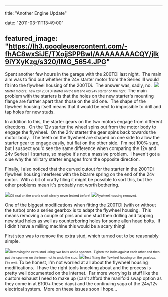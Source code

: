 
---
title: "Another Engine Update"

date: "2011-03-11T13:49:00"

featured_image: "https://lh3.googleusercontent.com/-fhAC8wxSiJE/TXojjSPPBwI/AAAAAAAACQY/jIk9iYXyKzg/s320/IMG_5654.JPG"
---


Spent another few hours in the garage with the 200TDi last night.  The main aim was to find out whether the 24v starter motor from the Series III would fit into the flywheel housing of the 200TDi.  The answer was, sadly, no. 
<a href="https://lh3.googleusercontent.com/-fhAC8wxSiJE/TXojjSPPBwI/AAAAAAAACQY/jIk9iYXyKzg/s1600/IMG_5654.JPG"><img src="/images/another-engine-update/IMG_5654.JPG"/></a><span style="font-size: x-small;">Starter motors:  new 12v 200TDi starter on the left and old 24v starter on the right.</span>
The main problem with the starters is that the holes on the new starter's mounting flange are further apart than those on the old one.  The shape of the flywheel housing itself means that it would be next to impossible to drill and tap holes for new studs.

In addition to this, the starter gears on the two motors engage from different directions.  On the 12v starter the wheel spins out from the motor body to engage the flywheel.  On the 24v starter the gear spins back towards the motor body.  The teeth on the flywheel are shaped on one side to allow the starter gear to engage easily, but flat on the other side.  I'm not 100% sure, but I suspect you'd see the same difference when comparing the 12v and 24v Series III starters, so maybe it's not a massive problem.  I haven't got a clue why the military starter engages from the opposite direction.

Finally, I also noticed that the curved cutout for the starter in the 200TDi flywheel housing interferes with the bizarre spring on the end of the 24v motor.  With a bit of crafty filing it might be possible to sort this, but the other problems mean it's probably not worth bothering.

<a href="https://lh4.googleusercontent.com/-4R66zum1xgY/TXojiKFBKpI/AAAAAAAACQI/l1xt5yBoBTs/s1600/IMG_5637.JPG"><img src="/images/another-engine-update/IMG_5637.JPG"/></a><span style="font-size: x-small;">Oil seal on the crank shaft clearly never leaked before!</span>
<a href="https://lh6.googleusercontent.com/-TWyEJXU08Q8/TXojiVQGCZI/AAAAAAAACQM/Kza1la-G_tg/s1600/IMG_5642.JPG"><img src="/images/another-engine-update/IMG_5642.JPG"/></a><span style="font-size: x-small;">Flywheel housing removed.</span>

One of the biggest modifications when fitting the 200TDi (with or without the turbo) onto a series gearbox is to adapt the flywheel housing.  This means removing a couple of pins and one stud then drilling and tapping new stud holes as well as counterboring holes for some allen head bolts.  If I didn't have a milling machine this would be a scary thing!

First step was to remove the extra stud, which turned out to be reasonably simple.

<a href="https://lh3.googleusercontent.com/-sQVL1drDyJQ/TXojis1-rmI/AAAAAAAACQQ/RioTayYP1uQ/s1600/IMG_5650.JPG"><img src="/images/another-engine-update/IMG_5650.JPG"/></a><span style="font-size: x-small;">Removing the extra stud using two bolts and a spanner.  Tighen the bolts against each other and then put the spanner on the inner nut to undo the stud.</span>
<a href="https://lh6.googleusercontent.com/-rWopu3_NGUg/TXoji4IQdLI/AAAAAAAACQU/VW2E7EG0k3o/s1600/IMG_5651.JPG"><img src="/images/another-engine-update/IMG_5651.JPG"/></a><span style="font-size: x-small;">Test fitting the flywheel housing on the gearbox.  Fits well.</span>
To be honest, I'm not worried at all about the flywheel housing modifications.  I have the right tools knocking about and the process is pretty well documented on the internet.  Far more worrying is stuff like the custom exhaust I need to make up (can't afford the manifold swap option as they come in at £100+ these days) and the continuing saga of the 24v/12v electrical system.  More on these issues soon I hope...
